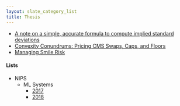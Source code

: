 ```yaml
---
layout: slate_category_list
title: Thesis
---
```


* [A note on a simple, accurate formula to compute implied standard deviations](./a_note_on_a_simple_accurate_formula_to_compute_implied_standard_deviations)
* [Convexity Conundrums: Pricing CMS Swaps, Caps, and Floors](./convexity_conundrumns_pricing_cms_swaps_caps_and_floors)
* [Managing Smile Risk](./managing_smile_risk)

#### Lists
* NIPS
    * ML Systems
        * [2017](http://learningsys.org/nips17/)
        * [2018](http://learningsys.org/nips18/)
